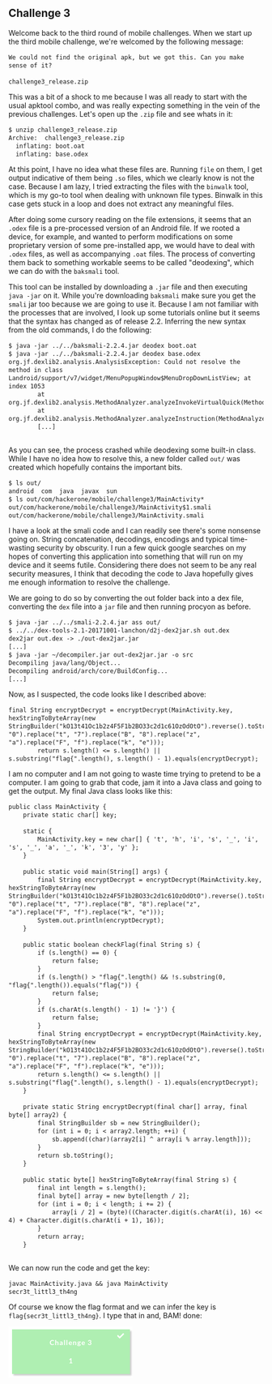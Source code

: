 ## Challenge 3

Welcome back to the third round of mobile challenges. When we start up the third mobile challenge, we're welcomed by the following message:

```
We could not find the original apk, but we got this. Can you make sense of it?

challenge3_release.zip
```

This was a bit of a shock to me because I was all ready to start with the usual apktool combo, and was really expecting something in the vein of the previous challenges. Let's open up the `.zip` file and see whats in it:

```
$ unzip challenge3_release.zip 
Archive:  challenge3_release.zip
  inflating: boot.oat
  inflating: base.odex
```
At this point, I have no idea what these files are. Running `file` on them, I get output indicative of them being `.so` files, which we clearly know is not the case.  Because I am lazy, I tried extracting the files with the `binwalk` tool, which is my go-to tool when dealing with unknown file types. Binwalk in this case gets stuck in a loop and does not extract any meaningful files.

After doing some cursory reading on the file extensions, it seems that an `.odex` file is a pre-processed version of an Android file. If we rooted a device, for example, and wanted to perform modifications on some proprietary version of some pre-installed app, we would have to deal with `.odex` files, as well as accompanying `.oat` files. The process of converting them back to something workable seems to be called "deodexing", which we can do with the `baksmali` tool.

This tool can be installed by downloading a `.jar` file and then executing `java -jar` on it. While you're downloading `baksmali` make sure you get the `smali` jar too because we are going to use it. Because I am not familiar with the processes that are involved, I look up some tutorials online but it seems that the syntax has changed as of release 2.2. Inferring the new syntax from the old commands, I do the following:

```
$ java -jar ../../baksmali-2.2.4.jar deodex boot.oat
$ java -jar ../../baksmali-2.2.4.jar deodex base.odex
org.jf.dexlib2.analysis.AnalysisException: Could not resolve the method in class Landroid/support/v7/widget/MenuPopupWindow$MenuDropDownListView; at index 1053
        at org.jf.dexlib2.analysis.MethodAnalyzer.analyzeInvokeVirtualQuick(MethodAnalyzer.java:1824)
        at org.jf.dexlib2.analysis.MethodAnalyzer.analyzeInstruction(MethodAnalyzer.java:1040)
        [...]
        
```
As you can see, the process crashed while deodexing some built-in class. While I have no idea how to resolve this, a new folder called `out/` was created which hopefully contains the important bits.

```
$ ls out/
android  com  java  javax  sun
$ ls out/com/hackerone/mobile/challenge3/MainActivity*
out/com/hackerone/mobile/challenge3/MainActivity$1.smali
out/com/hackerone/mobile/challenge3/MainActivity.smali
```

I have a look at the smali code and I can readily see there's some nonsense going on. String concatenation, decodings, encodings and typical time-wasting security by obscurity. I run a few quick google searches on my hopes of converting this application into something that will run on my device and it seems futile. Considering there does not seem to be any real security measures, I think that decoding the code to Java hopefully gives me enough information to resolve the challenge.

We are going to do so by converting the out folder back into a dex file, converting the `dex` file into a `jar` file and then running procyon as before.

```
$ java -jar ../../smali-2.2.4.jar ass out/
$ ../../dex-tools-2.1-20171001-lanchon/d2j-dex2jar.sh out.dex 
dex2jar out.dex -> ./out-dex2jar.jar
[...]
$ java -jar ~/decompiler.jar out-dex2jar.jar -o src
Decompiling java/lang/Object...
Decompiling android/arch/core/BuildConfig...
[...]
```

Now, as I suspected, the code looks like I described above:

```
final String encryptDecrypt = encryptDecrypt(MainActivity.key, hexStringToByteArray(new StringBuilder("kO13t41Oc1b2z4F5F1b2BO33c2d1c61OzOdOtO").reverse().toString().replace("O", "0").replace("t", "7").replace("B", "8").replace("z", "a").replace("F", "f").replace("k", "e")));
        return s.length() <= s.length() || s.substring("flag{".length(), s.length() - 1).equals(encryptDecrypt);
```

I am no computer and I am not going to waste time trying to pretend to be a computer. I am going to grab that code, jam it into a Java class and going to get the output. My final Java class looks like this:

```
public class MainActivity {
    private static char[] key;
    
    static {
        MainActivity.key = new char[] { 't', 'h', 'i', 's', '_', 'i', 's', '_', 'a', '_', 'k', '3', 'y' };
    }
    
    public static void main(String[] args) {
        final String encryptDecrypt = encryptDecrypt(MainActivity.key, hexStringToByteArray(new StringBuilder("kO13t41Oc1b2z4F5F1b2BO33c2d1c61OzOdOtO").reverse().toString().replace("O", "0").replace("t", "7").replace("B", "8").replace("z", "a").replace("F", "f").replace("k", "e")));                                                                                                                                               
        System.out.println(encryptDecrypt);
    }
            
    public static boolean checkFlag(final String s) {
        if (s.length() == 0) {
            return false;
        }
        if (s.length() > "flag{".length() && !s.substring(0, "flag{".length()).equals("flag{")) {
            return false;
        }
        if (s.charAt(s.length() - 1) != '}') {
            return false;
        }
        final String encryptDecrypt = encryptDecrypt(MainActivity.key, hexStringToByteArray(new StringBuilder("kO13t41Oc1b2z4F5F1b2BO33c2d1c61OzOdOtO").reverse().toString().replace("O", "0").replace("t", "7").replace("B", "8").replace("z", "a").replace("F", "f").replace("k", "e")));                                                                                                                                               
        return s.length() <= s.length() || s.substring("flag{".length(), s.length() - 1).equals(encryptDecrypt);
    }
    
    private static String encryptDecrypt(final char[] array, final byte[] array2) {
        final StringBuilder sb = new StringBuilder();
        for (int i = 0; i < array2.length; ++i) {
            sb.append((char)(array2[i] ^ array[i % array.length]));
        }
        return sb.toString();
    }
    
    public static byte[] hexStringToByteArray(final String s) {
        final int length = s.length();
        final byte[] array = new byte[length / 2];
        for (int i = 0; i < length; i += 2) {
            array[i / 2] = (byte)((Character.digit(s.charAt(i), 16) << 4) + Character.digit(s.charAt(i + 1), 16));
        }
        return array;
    }
                                                                               
```

We can now run the code and get the key:

```
javac MainActivity.java && java MainActivity
secr3t_littl3_th4ng
```

Of course we know the flag format and we can infer the key is `flag{secr3t_littl3_th4ng}`. I type that in and, BAM! done:

![](done.png) 
